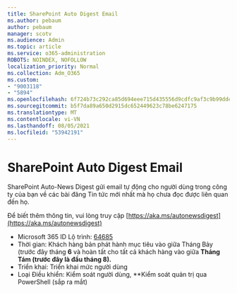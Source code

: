 ```yaml
---
title: SharePoint Auto Digest Email
ms.author: pebaum
author: pebaum
manager: scotv
ms.audience: Admin
ms.topic: article
ms.service: o365-administration
ROBOTS: NOINDEX, NOFOLLOW
localization_priority: Normal
ms.collection: Adm_O365
ms.custom:
- "9003118"
- "5894"
ms.openlocfilehash: 6f724b73c292ca85d694eee715d435556d9cdfc9af3c9b99ddea1e094f3d16a8
ms.sourcegitcommit: b5f7da89a650d2915dc652449623c78be6247175
ms.translationtype: MT
ms.contentlocale: vi-VN
ms.lasthandoff: 08/05/2021
ms.locfileid: "53942191"
---
```

# <a name="sharepoint-auto-digest-email"></a>SharePoint Auto Digest Email

SharePoint Auto-News Digest gửi email tự động cho người dùng trong công ty của bạn về các bài đăng Tin tức mới nhất mà họ chưa đọc được liên quan đến họ.

Để biết thêm thông tin, vui lòng truy cập [https://aka.ms/autonewsdigest](https://aka.ms/autonewsdigest)

- Microsoft 365 ID Lộ trình: [64685](https://www.microsoft.com/microsoft-365/roadmap?filters=&featureid=64685)
- Thời gian: Khách hàng bản phát hành mục tiêu vào giữa Tháng Bảy (trước đây tháng **6** và hoàn tất cho tất cả khách hàng vào giữa **Tháng Tám (trước đây là đầu tháng 8).**
- Triển khai: Triển khai mức người dùng
- Loại Điều khiển: Kiểm soát người dùng, **Kiểm soát quản trị qua PowerShell (sắp ra mắt)
